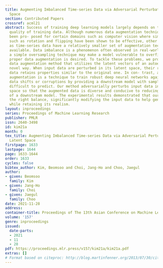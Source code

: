 ```yaml
---
title: Augmenting Imbalanced Time-series Data via Adversarial Perturbation in Latent
  Space
section: Contributed Papers
crossref: acml21
abstract: Success of training deep learning models largely depends on the amount and
  quality of training data. Although numerous data augmentation techniques have already
  been pro- posed for certain domains such as computer vision where simple schemes
  such as rotation and flipping have been shown to be effective, other domains such
  as time-series data have a relatively smaller set of augmentation techniques readily
  available. Data imbalance is a phenomenon often observed in real-world data. However,
  a simple oversampling technique may make a model vulnerable to overfitting, so a
  proper data augmentation is desired. To tackle these problems, we propose a novel
  data augmentation method that utilizes the latent vectors of an autoencoder in a
  novel way. When input data are perturbed in its latent space, their reconstructed
  data retains properties similar to the original one. In con- trast, adversarial
  augmentation is a technique to train robust deep neural networks against unforeseen
  data shifts or corruptions by providing a downstream model with samples that are
  difficult to predict. Our method adversarially perturbs input data in its latent
  space so that the augmented data is diverse and conducive to reducing test error
  of a downstream model. The experimental results demonstrated that our method achieves
  the right balance, significantly modifying the input data to help generalization
  while retaining its realism.
layout: inproceedings
series: Proceedings of Machine Learning Research
publisher: PMLR
issn: 2640-3498
id: kim21a
month: 0
tex_title: Augmenting Imbalanced Time-series Data via Adversarial Perturbation in
  Latent Space
firstpage: 1633
lastpage: 1644
page: 1633-1644
order: 1633
cycles: false
bibtex_author: Kim, Beomsoo and Choi, Jang-Ho and Choo, Jaegul
author:
- given: Beomsoo
  family: Kim
- given: Jang-Ho
  family: Choi
- given: Jaegul
  family: Choo
date: 2021-11-28
address:
container-title: Proceedings of The 13th Asian Conference on Machine Learning
volume: '157'
genre: inproceedings
issued:
  date-parts:
  - 2021
  - 11
  - 28
pdf: https://proceedings.mlr.press/v157/kim21a/kim21a.pdf
extras: []
# Format based on citeproc: http://blog.martinfenner.org/2013/07/30/citeproc-yaml-for-bibliographies/
---
```

